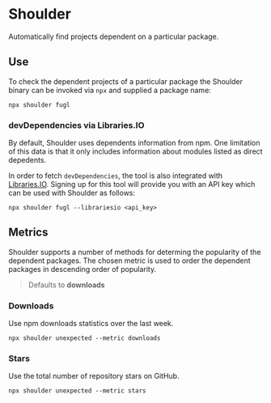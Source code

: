 # Shoulder

Automatically find projects dependent on a particular package.

## Use

To check the dependent projects of a particular package the Shoulder binary can be invoked via `npx`
and supplied a package name:

```
npx shoulder fugl
```

### devDependencies via Libraries.IO

By default, Shoulder uses dependents information from npm. One limitation of this data is that it
only includes information about modules listed as direct depedents.

In order to fetch `devDependencies`, the tool is also integrated with [Libraries.IO](https://libraries.io).
Signing up for this tool will provide you with an API key which can be used with Shoulder as follows:

```
npx shoulder fugl --librariesio <api_key>
```

## Metrics

Shoulder supports a number of methods for determing the popularity of the dependent packages.
The chosen metric is used to order the dependent packages in descending order of popularity.

> Defaults to **downloads**

### Downloads

Use npm downloads statistics over the last week.

```
npx shoulder unexpected --metric downloads
```

### Stars

Use the total number of repository stars on GitHub.

```
npx shoulder unexpected --metric stars
```

